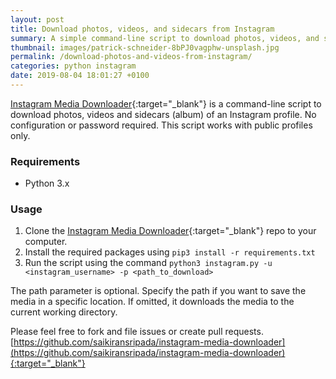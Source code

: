 ```yaml
---
layout: post
title: Download photos, videos, and sidecars from Instagram
summary: A simple command-line script to download photos, videos, and sidecars (album) of an Instagram profile.
thumbnail: images/patrick-schneider-8bPJ0vagphw-unsplash.jpg
permalink: /download-photos-and-videos-from-instagram/
categories: python instagram
date: 2019-08-04 18:01:27 +0100
---
```


[Instagram Media Downloader](https://github.com/saikiransripada/instagram-media-downloader){:target="_blank"} is a command-line script to download photos, videos and sidecars (album) of an Instagram profile. No configuration or password required. This script works with public profiles only.

### Requirements
- Python 3.x

### Usage
1. Clone the [Instagram Media Downloader](https://github.com/saikiransripada/instagram-media-downloader){:target="_blank"} repo to your computer.
2. Install the required packages using `pip3 install -r requirements.txt`
3. Run the script using the command `python3 instagram.py -u <instagram_username> -p <path_to_download>`

The path parameter is optional. Specify the path if you want to save the media in a specific location. If omitted, it downloads the media to the current working directory.

Please feel free to fork and file issues or create pull requests.
[https://github.com/saikiransripada/instagram-media-downloader](https://github.com/saikiransripada/instagram-media-downloader){:target="_blank"}
